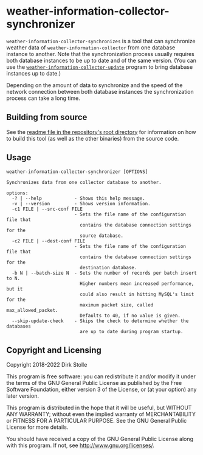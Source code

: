 # weather-information-collector-synchronizer

`weather-information-collector-synchronizes` is a tool that can synchronize
weather data of `weather-information-collector` from one database instance to
another. Note that the synchronization process usually requires both database
instances to be up to date and of the same version. (You can use the
[`weather-information-collector-update`](../update/readme.md) program to bring
database instances up to date.)

Depending on the amount of data to synchronize and the speed of the network
connection between both database instances the synchronization process can take
a long time.

## Building from source

See the [readme file in the repository's root directory](../../readme.md) for
information on how to build this tool (as well as the other binaries) from the
source code.

## Usage

```
weather-information-collector-synchronizer [OPTIONS]

Synchronizes data from one collector database to another.

options:
  -? | --help            - Shows this help message.
  -v | --version         - Shows version information.
  -c1 FILE | --src-conf FILE
                         - Sets the file name of the configuration file that
                           contains the database connection settings for the
                           source database.
  -c2 FILE | --dest-conf FILE
                         - Sets the file name of the configuration file that
                           contains the database connection settings for the
                           destination database.
  -b N | --batch-size N  - Sets the number of records per batch insert to N.
                           Higher numbers mean increased performance, but it
                           could also result in hitting MySQL's limit for the
                           maximum packet size, called max_allowed_packet.
                           Defaults to 40, if no value is given.
  --skip-update-check    - Skips the check to determine whether the databases
                           are up to date during program startup.
```

## Copyright and Licensing

Copyright 2018-2022  Dirk Stolle

This program is free software: you can redistribute it and/or modify
it under the terms of the GNU General Public License as published by
the Free Software Foundation, either version 3 of the License, or
(at your option) any later version.

This program is distributed in the hope that it will be useful,
but WITHOUT ANY WARRANTY; without even the implied warranty of
MERCHANTABILITY or FITNESS FOR A PARTICULAR PURPOSE.  See the
GNU General Public License for more details.

You should have received a copy of the GNU General Public License
along with this program.  If not, see <http://www.gnu.org/licenses/>.
